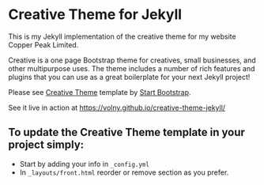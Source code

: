 # Creative Theme for Jekyll

This is my Jekyll implementation of the creative theme for my website Copper Peak Limited.

Creative is a one page Bootstrap theme for creatives, small businesses, and other multipurpose uses.
The theme includes a number of rich features and plugins that you can use as a great boilerplate for your next Jekyll project!

Please see [Creative Theme](http://startbootstrap.com/template-overviews/creative/) template by [Start Bootstrap](http://startbootstrap.com).

See it live in action at <https://volny.github.io/creative-theme-jekyll/>

## To update the Creative Theme template in your project simply:

- Start by adding your info in `_config.yml`
- In `_layouts/front.html` reorder or remove section as you prefer.
